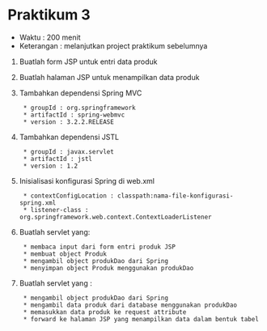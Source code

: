 # Praktikum 3 #

* Waktu : 200 menit
* Keterangan : melanjutkan project praktikum sebelumnya

1. Buatlah form JSP untuk entri data produk

2. Buatlah halaman JSP untuk menampilkan data produk

3. Tambahkan dependensi Spring MVC 

        * groupId : org.springframework
        * artifactId : spring-webmvc
        * version : 3.2.2.RELEASE

4. Tambahkan dependensi JSTL

        * groupId : javax.servlet
        * artifactId : jstl
        * version : 1.2

5. Inisialisasi konfigurasi Spring di web.xml

        * contextConfigLocation : classpath:nama-file-konfigurasi-spring.xml
        * listener-class : org.springframework.web.context.ContextLoaderListener

6. Buatlah servlet yang:

        * membaca input dari form entri produk JSP
        * membuat object Produk
        * mengambil object produkDao dari Spring
        * menyimpan object Produk menggunakan produkDao

7. Buatlah servlet yang : 

        * mengambil object produkDao dari Spring
        * mengambil data produk dari database menggunakan produkDao
        * memasukkan data produk ke request attribute
        * forward ke halaman JSP yang menampilkan data dalam bentuk tabel
